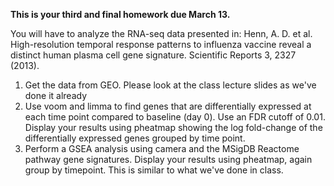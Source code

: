 **This is your third and final homework due March 13.**
  

You will have to analyze the RNA-seq data presented in:
Henn, A. D. et al. High-resolution temporal response patterns to influenza vaccine reveal a distinct human plasma cell gene signature. Scientific Reports 3, 2327 (2013).
  
1. Get the data from GEO. Please look at the class lecture slides as we've done it already
2. Use voom and limma to find genes that are differentially expressed at each time point compared to baseline (day 0). Use an FDR cutoff of 0.01.
Display your results using pheatmap showing the log fold-change of the differentially expressed genes grouped by time point.  
3. Perform a GSEA analysis using camera and the MSigDB Reactome pathway gene signatures. Display your results using pheatmap, again group by timepoint. This is similar to what we've done in class.